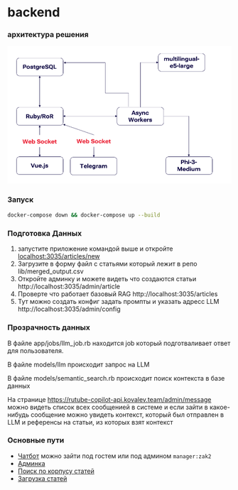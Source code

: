# backend

### архитектура решения
![img.png](../pics/pic2.png)

### Запуск
```bash
docker-compose down && docker-compose up --build
```

### Подготовка Данных
1. запустите приложение командой выше и откройте [localhost:3035/articles/new]()
2. Загрузите в форму файл с статьями который лежит в репо  lib/merged_output.csv
3. Откройте админку и можете видеть что создаются статьи http://localhost:3035/admin/article
4. Проверте что работает базовый RAG http://localhost:3035/articles
5. Тут можно создать конфиг задать промпты и указать адресс LLM http://localhost:3035/admin/config
   
### Прозрачность данных
В файле app/jobs/llm_job.rb находится job который подготваливает ответ для пользователя.

В файле models/llm происходит запрос на LLM

В файле models/semantic_search.rb происходит поиск контекста в базе данных

На странице https://rutube-copilot-api.kovalev.team/admin/message можно видеть список всех сообщенией 
в системе и если зайти в какое-нибудь сообщение можно увидеть контекст, который был отправлен в LLM и референсы на статьи, из которых взят контекст

### Основные пути
- [Чатбот](https://rutube-copilot.kovalev.team) можно зайти под гостем или под админом `manager:zak2`
- [Админка](https://rutube-copilot-api.kovalev.team/admin)
- [Поиск по корпусу статей](https://rutube-copilot-api.kovalev.team/articles)
- [Загрузка статей](https://rutube-copilot-api.kovalev.team/articles/new)

